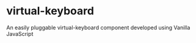 # virtual-keyboard
An easily pluggable virtual-keyboard component developed using Vanilla JavaScript

